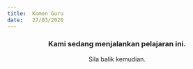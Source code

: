 ```yaml
---
title:  Komen Guru
date:   27/03/2020
---
```


### <center>Kami sedang menjalankan pelajaran ini.</center>
<center>Sila balik kemudian.</center>